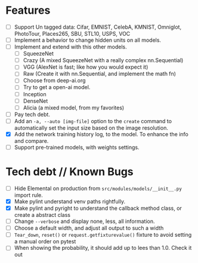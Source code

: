 # Features

- [ ] Support Un tagged data: Cifar, EMNIST, CelebA, KMNIST, Omniglot, PhotoTour, Places265, SBU, STL10, USPS, VOC
- [ ] Implement a behavior to change hidden units on all models.
- [ ] Implement and extend with this other models.
    - [ ] SqueezeNet
    - [ ] Crazy (A mixed SqueezeNet with a really complex nn.Sequential)
    - [ ] VGG (AlexNet is fast; like how you would expect it)
    - [ ] Raw (Create it with nn.Sequential, and implement the math fn)
    - [ ] Choose from deep-ai.org
    - [ ] Try to get a open-ai model.
    - [ ] Inception
    - [ ] DenseNet
    - [ ] Alicia (a mixed model, from my favorites)
- [ ] Pay tech debt.
- [ ] Add an `-a, --auto [img-file]`  option to the `create` command to automatically set the input size
      based on the image resolution.
- [x] Add the network training history log, to the model. To enhance the info and compare.
- [ ] Support pre-trained models, with weights settings.

# Tech debt // Known Bugs

* [ ] Hide Elemental on production from `src/modules/models/__init__.py` import rule.
* [x] Make pylint understand venv paths rightfully.
* [x] Make pylint and pyright to understand the callback method class, or create a abstract class
* [ ] Change `--verbose` and display none, less, all information.
* [ ] Choose a default width, and adjust all output to such a width
* [ ] `Tear_down`, `reset()` or `request.getfixturevalue()` fixture to avoid setting a manual order on pytest
* [ ] When showing the probability, it should add up to lees than 1.0. Check it out

